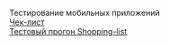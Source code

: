 Тестирование мобильных приложений  
[Чек-лист](https://docs.google.com/spreadsheets/d/1bpU3aBsTqnGJ9ts00XOndEaLo2VJlHBBkvTf6SSCA4w/edit?usp=sharing)  
[Тестовый прогон Shopping-list](https://app.qase.io/run/G101/dashboard/93)
